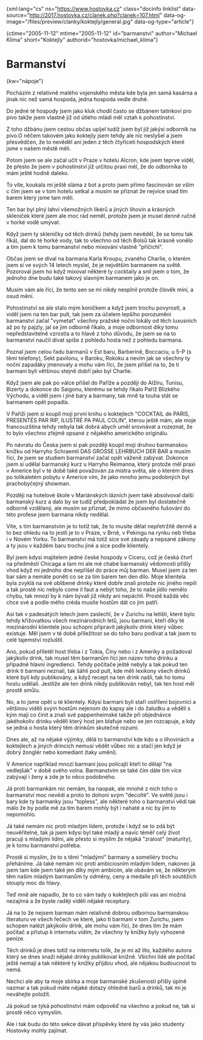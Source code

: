 
{xml:lang="cs" ns="https://www.hostovka.cz" class="docinfo linklist" data-source="http://2017.hostovka.cz/clanek.php?clanek=107.html" data-og-image="/files/preview/clanky/koktejly/general.jpg" data-og-type="article"}

{ctime="2005-11-12" mtime="2005-11-12" id="barmanstvi" author="Michael Klíma" short="Koktejly" authorid="hostovka/michael_klima"}

# Barmanství

<!-- generated attribute kw by user_udpatekw.sh on 2020-04-21, do not edit -->

{kw="nápoje"}

Pocházím z relativně malého vojenského města kde byla jen samá kasárna a jinak nic než samá hospoda, jedna hospoda vedle druhé.

Do jedné té hospody jsem jako kluk chodil často se džbánem tatínkovi pro pivo takže jsem vlastně již od útlého mládí měl vztah k pohostinství.

Z toho džbánu jsem cestou občas upíjel tudíž jsem byl již jakýsi odborník na pivo.O něčem takovém jako koktejly jsem tehdy ale nic neslyšel a jsem přesvědčen, že to nevěděl ani jeden z těch čtyřiceti hospodských které jsme v našem městě měli.

Potom jsem se ale začal učit v Praze v hotelu Alcron, kde jsem teprve viděl, že přesto že jsem v pohostinství již určitou praxi měl, že do odborníka to mám ještě hodně daleko.

To víte, koukala mi ještě sláma z bot a proto jsem přímo fascinován se vším c čím jsem se v tom hotelu setkal a musím se přiznat že nejvíce snad tím barem který jsme tam měli.

Ten bar byl plný lahví všemožných likérů a jiných lihovin a krásných skleniček které jsem ale moc rád neměl, protože jsem je musel denně ručně v horké vodě umývat.

Když jsem ty skleničky od těch drinků (tehdy jsem nevěděl, že se tomu tak říká), dal do té horké vody, tak to všechno od těch Bolsů tak krásně vonělo a tím jsem k tomu barmanství nebo mixování vlastně "přičichl".

Občas jsem se díval na barmana Karla Kroupu, zvaného Charlie, o kterém jsem si ve svých 14 letech myslel, že je největším barmanem na světě. Pozoroval jsem ho když mixoval některé ty cocktaily a snil jsem o tom, že jednoho dne budu také takový slavným barmanem jako je on.

Musím vám ale říci, že tento sen se mi nikdy nesplnil protože člověk míní, a osud mění.

Pohostinství se ale stalo mým koníčkem a když jsem trochu povyrostl, a viděl jsem na ten bar pult, tak jsem za účelem lepšího porozumění barmanství začal "vymetat" všechny pražské noční lokály od těch luxusních až po ty pajzly, jal se jim odborně říkalo, a moje odbornost díky tomu nepředstavitelně vzrostla a to hlavě z toho důvodu, že jsem se na to barmanství naučil dívat spíše z pohledu hosta než z pohledu barmana.

Poznal jsem celou řadu barmanů v Est baru, Barberině, Boccaciu, u 5-P (s těmi telefony), Sekt pavilonu, v Baroku, Rokoku a nevím jak se všechny ty noční zapadáky jmenovaly a mohu vám říci, že jsem přišel na to, že ti barmani byli většinou stejně dobří jako byl Charlie.

Když jsem ale pak po válce přišel do Paříže a později do Alžíru, Tunisu, Bizerty a dokonce do Saigonu, kterému se tehdy říkalo Paříž Blízkého Východu, a viděl jsem i jiné bary a barmany, tak mně ta touha stát se barmanem opět popadla.

V Paříži jsem si koupil moji první knihu o koktejlech "COCKTAIL de PARIS, PRESENTÉS PAR RIP, ILUSTRÉ PA PAUL COLIN", kterou ještě mám, ale moje francouzština tehdy nebyla tak dobrá abych uměl srovnávat a rozeznat, že to bylo všechno zřejmě opsané z nějakého amerického originálu.

Po návratu do Česka jsem si pak později koupil moji druhou barmanskou knížku od Harryho Schraemli DAS GROSSE LEHRBUCH DER BAR a musím říci, že jsem se studiem barmanství začal opět váženě zabývat. Dokonce jsem si udělal barmanský kurz u Harryho Reimanna, který protože měl praxi v Americe byl v té době také považován za mistra světa, ale o kterém dnes po tolikaletém pobytu v Americe vím, že jako mnoho jemu podobných byl prachobyčejný showman.

Později na hotelové škole v Mariánských lázních jsem také absolvoval další barmanský kurz a dalo by se tudíž předpokládat že jsem byl dostatečně odborně vzdělaný, ale musím se přiznat, že mimo občasného fušování do této profese jsem barmana nikdy nedělal.

Víte, s tím barmanstvím je to totiž tak, že to musíte dělat nepřetržitě denně a to bez ohledu na to jestli je to v Praze, v Brně, v Pekingu na rynku neb třeba i v Novém Yorku. To barmanství má totiž sice své zásady a nepsané zákony a ty jsou v každém baru trochu jiné a sice podle klientely.

Byl jsem kdysi majitelem jedné české hospody v Ciceru, což je česká čtvrť na předměstí Chicaga a tam mi ale mé chabé barmanský vědomosti přišly vhod když mi jednoho dne nepřišel do práce můj barman. Musel jsem za ten bar sám a nemáte ponětí co se za tím barem ten den dílo. Moje klientela byla zvyklá na své oblíbené drinky které dobře znali protože nic jiného nepili a tak prostě nic nebylo come il faut a nebýt toho, že to naše jídlo nemělo chybu, tak mnozí by k nám bývali již nikdy ani nepáchli. Prostě každá věc chce své a podle mého créda musíte hostům dát co jim patří.

Asi tak v padesátých letech jsem zaslechl, že v Zurichu na letišti, které bylo tehdy křižovatkou všech mezinárodních letů, jsou barmani, kteří díky té mezinárodní klientele jsou schopni připravit jakýkoliv drink který vůbec existuje. Měl jsem v té době příležitost se do toho baru podívat a tak jsem to celé tajemství rozluštil.

Ano, pokud přiletěl host třeba i z Tokia, Číny nebo i z Ameriky a požadoval jakýkoliv drink, tak musel těm barmanům říci jen název toho drinku a případně hlavní ingredienci. Tehdy počítače ještě nebyly a tak pokud ten drink ti barmani neznali, tak šáhli pod pult, kde měli lexikony všech drinků které byli kdy publikovány, a když recept na ten drink našli, tak ho tomu hostu udělali. Jestliže ale ten drink nikdy publikován nebyl, tak ten host měl prostě smůlu.

No, a to jsme opět u té klientely. Kdysi barmani byli staří ostřílení bojovníci a většinou viděli svým hostům nejenom do kapsy ale i do žaludku a věděli s kým mají co činit a znali své pappenheimské takže při objednávce jakéhokoliv drinku věděli který host jen blafuje nebo se jen rozcapuje, a kdy se jedná o hosta který těm drinkům skutečně rozumí.

Dnes ale, až na nějaké výjimky, dělá to barmanství kde kdo a o lihovinách a koktejlech a jiných drincích nemusí vědět vůbec nic a stačí jen když je dobrý žonglér nebo komediant (taky umění).

V Americe například mnozí barmani jsou policajti kteří to dělají "na vedlejšák" v době svého volna. Barmanstvím se také čím dále tím více zabývají i ženy a zde je to něco podobného.

Já proti barmankám nic nemám, ba naopak, ale mnohé z nich toho o barmanství moc nevědí a proto to dohoní svým "decolté". Ve světě jsou i bary kde ty barmanky jsou "topless", ale některé toho o barmanství vědí tak málo že by podle mě za tím barem mohly být i nahaté a nic by jim to nepomohlo.

Já také nemám nic proti mladým lidem, protože i když se to zdá být neuvěřitelné, tak já jsem kdysi byl také mladý a navíc téměř celý život pracuji s mladými lidmi, ale přesto si myslím že nějaká "zralost" (maturity), je k tomu barmanství potřeba.

Prostě si myslím, že to s těmi "mladými" barmany a someliéry trochu přeháníme. Já také nemám nic proti ambiciosním mladým lidem, nakonec já jsem tam kde jsem také jen díky mým ambicím, ale obávám se, že některým těm našim mladým barmanům ty odměny, ceny a medaile při těch soutěžích stouply moc do hlavy.

Teď mně ale napadlo, že to co vám tady o koktejlech píši vas ani možná nezajímá a že byste raději viděli nějaké receptury.

Já na to že nejsem barman mám relativně dobrou odbornou barmanskou literaturu ve všech řečech ve které, jako ti barmani v tom Zurichu, jsem schopen nalézt jakýkoliv drink, ale mohu vám říci, že dnes tím že mám počítač a přístup k internetu vidím, že všechny ty knížky byly vyhozené peníze.

Těch drinků je dnes totiž na internetu tolik, že je mi až líto, každého autora který se dnes snaží nějaké drinky publikovat knižně. Všichni lidé ale počítač ještě nemají a tak některé ty knížky přijdou vhod, ale nějakou budoucnost to nemá.

Nechci ale aby ta moje sbírka a moje barmanské zkušenosti přišly úplně nazmar a tak pokud máte nějaké dotazy ohledně barů a drinků, tak mi je neváhejte položit.

Já pokud se týká pohostinství mám odpověď na všechno a pokud ne, tak si prostě něco vymyslím.

Ale i tak budu do této sekce dávat příspěvky které by vás jako studenty Hostovky mohly zajímat.

